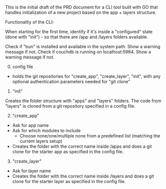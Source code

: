 This is the initial draft of the PRD document for a CLI tool built with GO that handles initialization
of a new project based on the app + layers structure.

Functionality of the CLI:

When starting for the first time, identify if it's inside a "configured" state (done with "init") - so that there
are /app and /layers folders available.

Check if "bun" is installed and available in the system path. Show a warning message if not.
Check if couchdb is running on localhost:5984. Show a warning message if not.

0. config file
- holds the git repositories for "create_app", "create_layer", "init", with any optional authentication
  parameters needed for "git clone"

1. "init"

Creates the folder structure with "apps" and "layers" folders. The code from "layers" is cloned from a git
repository specified in a config file.

2. "create_app"
- Ask for app name
- Ask for which modules to include
  - Choose none/one/multiple none from a predefined list (matching the current layers setup)
- Creates the folder with the correct name inside /apps and does a git clone for the starter
  app as specified in the config file.

3. "create_layer"
- Ask for layer name
- Creates the folder with the correct name inside /layers and does a git clone for the starter
  layer as specified in the config file.
